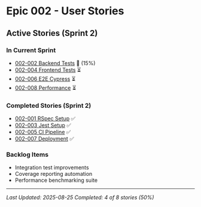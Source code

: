 # Epic 002 - User Stories

## Active Stories (Sprint 2)

### In Current Sprint
- [002-002 Backend Tests](../../05-user-stories/current-sprint/sprint-002/story-002-002-backend-tests.md) 🔄 (15%)
- [002-004 Frontend Tests](../../05-user-stories/current-sprint/sprint-002/story-002-004-frontend-tests.md) ⏳
- [002-006 E2E Cypress](../../05-user-stories/current-sprint/sprint-002/story-002-006-e2e-cypress.md) ⏳
- [002-008 Performance](../../05-user-stories/current-sprint/sprint-002/story-002-008-performance.md) ⏳

### Completed Stories (Sprint 2)
- [002-001 RSpec Setup](../../05-user-stories/completed/sprint-002/story-002-001-rspec-setup.md) ✅
- [002-003 Jest Setup](../../05-user-stories/completed/sprint-002/story-002-003-jest-setup.md) ✅
- [002-005 CI Pipeline](../../05-user-stories/completed/sprint-002/story-002-005-ci-pipeline.md) ✅
- [002-007 Deployment](../../05-user-stories/completed/sprint-002/story-002-007-deployment.md) ✅

### Backlog Items
- Integration test improvements
- Coverage reporting automation
- Performance benchmarking suite

---
*Last Updated: 2025-08-25*
*Completed: 4 of 8 stories (50%)*
